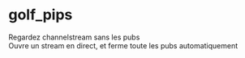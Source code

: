 # golf_pips
Regardez channelstream sans les pubs  
Ouvre un stream en direct, et ferme toute les pubs automatiquement
